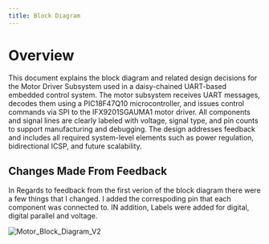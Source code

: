 ```yaml
---
title: Block Diagram
---
```


# Overview

This document explains the block diagram and related design decisions for the Motor Driver Subsystem used in a daisy-chained UART-based embedded control system. The motor subsystem receives UART messages, decodes them using a PIC18F47Q10 microcontroller, and issues control commands via SPI to the IFX9201SGAUMA1 motor driver. All components and signal lines are clearly labeled with voltage, signal type, and pin counts to support manufacturing and debugging. The design addresses feedback and includes all required system-level elements such as power regulation, bidirectional ICSP, and future scalability.

## Changes Made From Feedback

In Regards to feedback from the first verion of the block diagram there were a few things that I changed. I added the correspoding pin that each component was connected to. IN addition, Labels were added for digital, digital parallel and voltage. 

![Motor_Block_Diagram_V2](https://github.com/user-attachments/assets/3ab39ad4-fbec-4805-aaf1-7ccc7b0ebc53)
